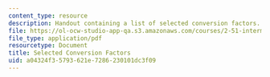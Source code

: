 ```yaml
---
content_type: resource
description: Handout containing a list of selected conversion factors.
file: https://ol-ocw-studio-app-qa.s3.amazonaws.com/courses/2-51-intermediate-heat-and-mass-transfer-fall-2008/a04324f35793621e7286230101dc3f09_factors.pdf
file_type: application/pdf
resourcetype: Document
title: Selected Conversion Factors
uid: a04324f3-5793-621e-7286-230101dc3f09
---
```

